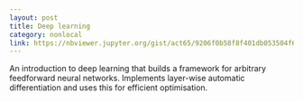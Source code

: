 ```yaml
---
layout: post
title: Deep learning
category: nonlocal
link: https://nbviewer.jupyter.org/gist/act65/9206f0b58f8f401db053504f6324cd17
---
```

An introduction to deep learning that builds a framework for arbitrary feedforward neural networks. Implements layer-wise automatic differentiation and uses this for efficient optimisation.
